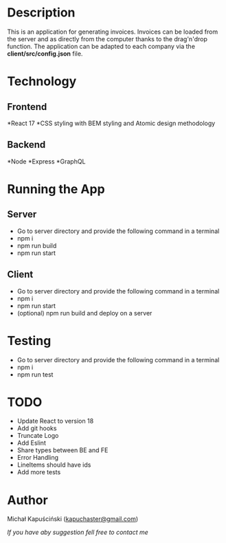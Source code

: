 # Description
This is an application for generating invoices. Invoices can be loaded from the server and as directly from the computer thanks to the drag'n'drop function.
The application can be adapted to each company via the **client/src/config.json** file.

# Technology
## Frontend
*React 17
*CSS styling with BEM styling and Atomic design methodology

## Backend
*Node
*Express
*GraphQL

# Running the App
## Server
* Go to server directory and provide the following command in a terminal
* npm i
* npm run build
* npm run start

## Client
* Go to server directory and provide the following command in a terminal
* npm i
* npm run start
* (optional) npm run build and deploy on a server

# Testing
* Go to server directory and provide the following command in a terminal
* npm i
* npm run test

# TODO
* Update React to version 18
* Add git hooks
* Truncate Logo
* Add Eslint
* Share types between BE and FE
* Error Handling
* LineItems should have ids
* Add more tests
# Author
Michał Kapuściński (kapuchaster@gmail.com)

_If you have aby suggestion fell free to contact me_